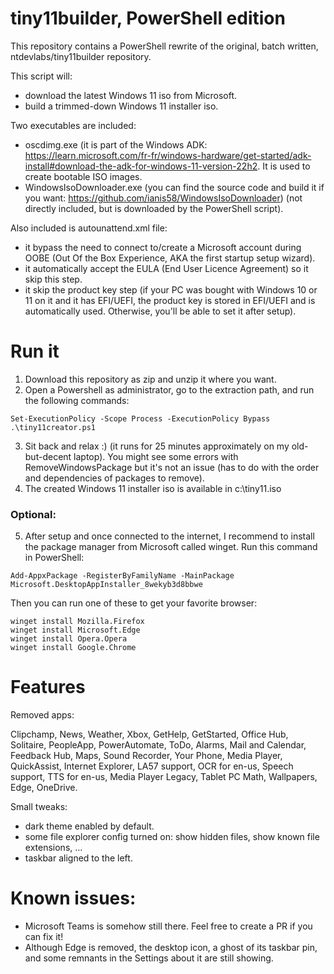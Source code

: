 # tiny11builder, PowerShell edition

This repository contains a PowerShell rewrite of the original, batch written, ntdevlabs/tiny11builder repository.

This script will:
* download the latest Windows 11 iso from Microsoft.
* build a trimmed-down Windows 11 installer iso.

Two executables are included:
* oscdimg.exe (it is part of the Windows ADK: <https://learn.microsoft.com/fr-fr/windows-hardware/get-started/adk-install#download-the-adk-for-windows-11-version-22h2>. It is used to create bootable ISO images.
* WindowsIsoDownloader.exe (you can find the source code and build it if you want: <https://github.com/ianis58/WindowsIsoDownloader>) (not directly included, but is downloaded by the PowerShell script).

Also included is autounattend.xml file:
* it bypass the need to connect to/create a Microsoft account during OOBE (Out Of the Box Experience, AKA the first startup setup wizard).
* it automatically accept the EULA (End User Licence Agreement) so it skip this step.
* it skip the product key step (if your PC was bought with Windows 10 or 11 on it and it has EFI/UEFI, the product key is stored in EFI/UEFI and is automatically used. Otherwise, you'll be able to set it after setup).

# Run it

1. Download this repository as zip and unzip it where you want.
2. Open a Powershell as administrator, go to the extraction path, and run the following commands:
```
Set-ExecutionPolicy -Scope Process -ExecutionPolicy Bypass
.\tiny11creator.ps1
```
3. Sit back and relax :) (it runs for 25 minutes approximately on my old-but-decent laptop). You might see some errors with RemoveWindowsPackage but it's not an issue (has to do with the order and dependencies of packages to remove).
4. The created Windows 11 installer iso is available in c:\tiny11.iso

### Optional:
5. After setup and once connected to the internet, I recommend to install the package manager from Microsoft called winget. Run this command in PowerShell:
```
Add-AppxPackage -RegisterByFamilyName -MainPackage Microsoft.DesktopAppInstaller_8wekyb3d8bbwe
```
Then you can run one of these to get your favorite browser:
```
winget install Mozilla.Firefox
winget install Microsoft.Edge
winget install Opera.Opera
winget install Google.Chrome
```

# Features
Removed apps:

Clipchamp,
News,
Weather,
Xbox,
GetHelp,
GetStarted,
Office Hub,
Solitaire,
PeopleApp,
PowerAutomate,
ToDo,
Alarms,
Mail and Calendar,
Feedback Hub,
Maps,
Sound Recorder,
Your Phone,
Media Player,
QuickAssist,
Internet Explorer,
LA57 support,
OCR for en-us,
Speech support,
TTS for en-us,
Media Player Legacy,
Tablet PC Math,
Wallpapers,
Edge,
OneDrive.

Small tweaks:
* dark theme enabled by default.
* some file explorer config turned on: show hidden files, show known file extensions, ...
* taskbar aligned to the left.

# Known issues:

* Microsoft Teams is somehow still there. Feel free to create a PR if you can fix it!
* Although Edge is removed, the desktop icon, a ghost of its taskbar pin, and some remnants in the Settings about it are still showing.
